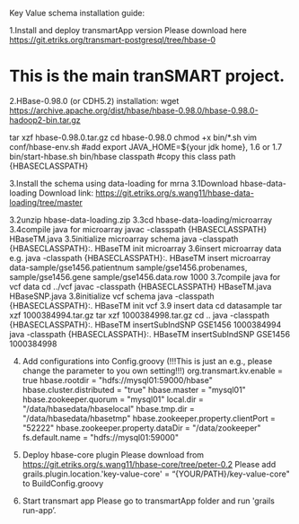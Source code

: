 Key Value schema installation guide:

1.Install and deploy transmartApp version
Please download here
https://git.etriks.org/transmart-postgresql/tree/hbase-0
# This is the main tranSMART project.

2.HBase-0.98.0 (or CDH5.2) installation:
wget
https://archive.apache.org/dist/hbase/hbase-0.98.0/hbase-0.98.0-hadoop2-bin.tar.gz


tar xzf hbase-0.98.0.tar.gz
cd hbase-0.98.0
chmod +x bin/*.sh
vim conf/hbase-env.sh
#add export JAVA_HOME=${your jdk home}, 1.6 or 1.7
bin/start-hbase.sh
bin/hbase classpath
#copy this class path {HBASECLASSPATH}

3.Install the schema using data-loading for mrna
3.1Download hbase-data-loading
Download link:
https://git.etriks.org/s.wang11/hbase-data-loading/tree/master

3.2unzip hbase-data-loading.zip
3.3cd hbase-data-loading/microarray
3.4compile java for microarray
javac -classpath {HBASECLASSPATH} HBaseTM.java
3.5initialize microarray schema
java -classpath {HBASECLASSPATH}:. HBaseTM init microarray
3.6insert microarray data
e.g.
java -classpath {HBASECLASSPATH}:. HBaseTM insert
microarray
data-sample/gse1456.patientnum sample/gse1456.probenames,
sample/gse1456.gene sample/gse1456.data.row 1000
3.7compile java for vcf data
cd ../vcf
javac -classpath {HBASECLASSPATH} HBaseTM.java
HBaseSNP.java
3.8initialize vcf schema
java -classpath {HBASECLASSPATH}:. HBaseTM init vcf
3.9 insert data
cd datasample
tar xzf 1000384994.tar.gz
tar xzf 1000384998.tar.gz
cd ..
java -classpath {HBASECLASSPATH}:. HBaseTM insertSubIndSNP
GSE1456 1000384994
java -classpath {HBASECLASSPATH}:. HBaseTM insertSubIndSNP
GSE1456 1000384998

4. Add configurations into Config.groovy (!!!This is
just an
e.g., please change the parameter to you own setting!!!)
org.transmart.kv.enable = true
hbase.rootdir = "hdfs://mysql01:59000/hbase"
hbase.cluster.distributed = "true"
hbase.master = "mysql01"
hbase.zookeeper.quorum = "mysql01"
local.dir = "/data/hbasedata/hbaselocal"
hbase.tmp.dir = "/data/hbasedata/hbasetmp"
hbase.zookeeper.property.clientPort = "52222"
hbase.zookeeper.property.dataDir = "/data/zookeeper"
fs.default.name = "hdfs://mysql01:59000"

5. Deploy hbase-core plugin
Please download from
https://git.etriks.org/s.wang11/hbase-core/tree/peter-0.2
Please add grails.plugin.location.'key-value-core' =
“{YOUR/PATH}/key-value-core" to BuildConfig.groovy

6. Start transmart app
Please go to transmartApp folder and run 'grails run-app’.
